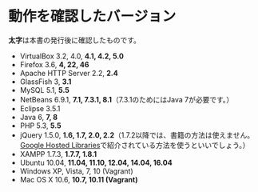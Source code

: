 # 動作を確認したバージョン

**太字**は本書の発行後に確認したものです。

* VirtualBox 3.2, 4.0, **4.1, 4.2, 5.0**
* Firefox 3.6, **4, 22, 46**
* Apache HTTP Server 2.2, **2.4**
* GlassFish 3, **3.1**
* MySQL 5.1, **5.5**
* NetBeans 6.9.1, **7.1, 7.3.1, 8.1**（7.3.1のためにはJava 7が必要です。）
* Eclipse 3.5.1
* Java 6, **7, 8**
* PHP 5.3, **5.5**
* jQuery 1.5.0, **1.6, 1.7, 2.0, 2.2**（1.7.2以降では、書籍の方法は使えません。[Google Hosted Libraries](https://developers.google.com/speed/libraries/devguide?hl=ja#jquery)で紹介されている方法を使うといいでしょう。）
* XAMPP 1.7.3, **1.7.7, 1.8.1**
* Ubuntu 10.04, **11.04, 11.10, 12.04, 14.04, 16.04**
* Windows XP, Vista, 7, 10 (Vagrant)
* Mac OS X 10.6, **10.7, 10.11 (Vagrant)**
